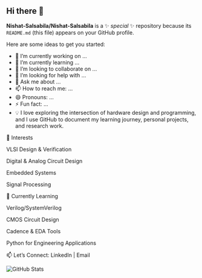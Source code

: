 ## Hi there 👋


**Nishat-Salsabila/Nishat-Salsabila** is a ✨ _special_ ✨ repository because its `README.md` (this file) appears on your GitHub profile.

Here are some ideas to get you started:

- 🔭 I’m currently working on ...
- 🌱 I’m currently learning ...
- 👯 I’m looking to collaborate on ...
- 🤔 I’m looking for help with ...
- 💬 Ask me about ...
- 📫 How to reach me: ...
- 😄 Pronouns: ...
- ⚡ Fun fact: ...
- 💡 I love exploring the intersection of hardware design and programming, and I use GitHub to document my learning journey, personal projects, and research work.

🔹 Interests

VLSI Design & Verification

Digital & Analog Circuit Design

Embedded Systems

Signal Processing

🔹 Currently Learning

Verilog/SystemVerilog

CMOS Circuit Design

Cadence & EDA Tools

Python for Engineering Applications

📫 Let’s Connect:
LinkedIn | Email

![GitHub Stats](https://github-readme-stats.vercel.app/api?username=YourUserName&show_icons=true)


